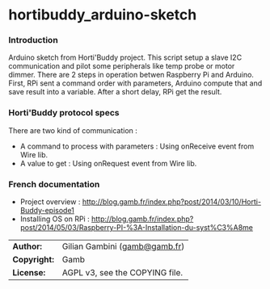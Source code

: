 # hortibuddy_arduino-sketch

### Introduction

Arduino sketch from Horti'Buddy project. This script setup a slave I2C communication and pilot some peripherals like temp probe or motor dimmer. There are 2 steps in operation betwen Raspberry Pi and Arduino. First, RPi sent a command order with parameters, Arduino compute that and save result into a variable. After a short delay, RPi get the result.

### Horti'Buddy protocol specs 

There are two kind of communication :
* A command to process with parameters : Using onReceive event from Wire lib.
* A value to get : Using onRequest event from Wire lib.

### French documentation
* Project overview : http://blog.gamb.fr/index.php?post/2014/03/10/Horti-Buddy-episode1
* Installing OS on RPi : http://blog.gamb.fr/index.php?post/2014/05/03/Raspberry-PI-%3A-Installation-du-syst%C3%A8me


|                      |                                          |
|:---------------------|:-----------------------------------------|
| **Author:**          | Gilian Gambini (<gamb@gamb.fr>)
| **Copyright:**       | Gamb
| **License:**         | AGPL v3, see the COPYING file.
